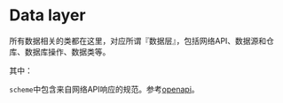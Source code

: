 # Data layer

所有数据相关的类都在这里，对应所谓『数据层』，包括网络API、数据源和仓库、数据库操作、数据类等。

其中：

`scheme`中包含来自网络API响应的规范。参考[openapi](docs/openapi.json)。
